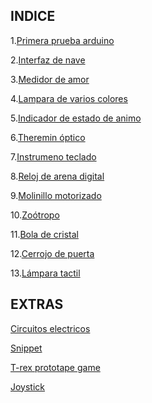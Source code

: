 
## INDICE
1.[Primera prueba arduino](https://github.com/Samael696/arduino/blob/main/PRIMERA%20PRUEBA.MD)

2.[Interfaz de nave](https://github.com/Samael696/arduino/blob/main/INTERFAZ%20NAVE.MD)

3.[Medidor de amor](https://github.com/Samael696/arduino/blob/main/MEDIDOR%20DE%20AMOR.md)

4.[Lampara de varios colores](https://github.com/Samael696/arduino/blob/main/LAMPARA%20VARIOS%20COLORES.MD)

5.[Indicador de estado de animo]()

6.[Theremin óptico](https://github.com/Samael696/arduino/blob/main/THEREMIN%20%C3%93PTICO.MD)

7.[Instrumeno teclado]()

8.[Reloj de arena digital](https://github.com/Samael696/arduino/blob/main/RELOJ-DE-ARENA.MD)

9.[Molinillo motorizado](https://github.com/Samael696/arduino/blob/main/MOLINILLO.MD)

10.[Zoótropo](https://github.com/Samael696/arduino/blob/main/ZO%C3%93TROPO.MD)

11.[Bola de cristal]()

12.[Cerrojo de puerta](https://github.com/Samael696/arduino/blob/main/CERROJO%20DE%20PUERTA.MD)

13.[Lámpara tactil](https://github.com/Samael696/arduino/blob/main/L%C3%81MPARA%20T%C3%81CTIL.MD)





## EXTRAS 
[Circuitos electricos](https://github.com/Samael696/arduino/blob/main/CIRCUITOS%20ELECTRICOS.MD)

[Snippet](https://github.com/Samael696/arduino/blob/main/snippet_kill_switch.cpp)

[T-rex prototape game](https://github.com/Samael696/arduino/blob/main/t-rex%20protape%20game.md)

[Joystick](https://github.com/Samael696/arduino/blob/main/JOYSTICK.MD)


